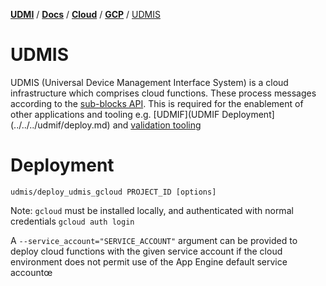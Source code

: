 [**UDMI**](../../../) / [**Docs**](../../) / [**Cloud**](../) / [**GCP**](./) / [UDMIS](#)

# UDMIS

UDMIS (Universal Device Management Interface System) is a cloud infrastructure which comprises cloud functions. These process messages according to the [sub-blocks API](../../specs/subblocks.md). This is required for the enablement of other applications and tooling e.g. [UDMIF](UDMIF Deployment](../../../udmif/deploy.md) and [validation tooling](../../tools/readme.md)

# Deployment

`udmis/deploy_udmis_gcloud PROJECT_ID [options]`

Note: `gcloud` must be installed locally, and authenticated with normal credentials `gcloud auth login`

A `--service_account="SERVICE_ACCOUNT"` argument can be provided to deploy cloud functions with the given service account if the cloud environment does not permit use of the App Engine default service accountœ